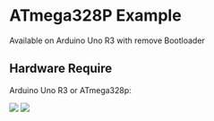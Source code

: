 # ATmega328P Example
Available on Arduino Uno R3 with remove Bootloader<br>
<h2>Hardware Require</h2> 
<p>Arduino Uno R3 or ATmega328p: </p>
<image src="https://user-images.githubusercontent.com/57071897/148582058-d443161d-9481-4522-ab04-517b8eb7c90c.png"></image>
<image src="https://user-images.githubusercontent.com/57071897/148582500-7c719e9b-8544-4b46-be01-e9a1601a2e57.png"></image>

